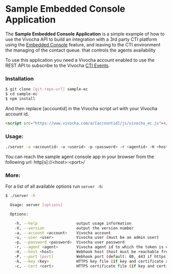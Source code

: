 # Sample Embedded Console Application

The **Sample Embedded Console Application** is a simple example of how to use the Vivocha API to build an integration with a 3rd party CTI platform using the [Embedded Console](http://docs.vivocha.com/display/VVCJ/Embedded+console) feature, and leaving to the CTI environment the managing of the contact queue.
that controls the agents availability 

To use this application you need a Vivocha account enabled to use the REST API to subscribe to the Vivocha [CTI Events](http://docs.vivocha.com/display/VVCJ/Subscribe+to+CTI+Events).

### Installation

```sh
$ git clone [git-repo-url] sample-ec
$ cd sample-ec
$ npm install
```

And then replace [accountid] in the Vivocha script url with your Vivocha account id.

```html
<script src="https://www.vivocha.com/a/[accountid]/js/vivocha_ec.js"></script>
```

### Usage:
```sh
./server -a <accountid> -u <userid> -p <password> -r <agentid> -H <host> [-P <port>]
```

You can reach the sample agent console app in your browser from the following url: http\[s\]://\<host\>:\<port\>/

### More:
For a list of all available options run `server -h`:
```sh
$ ./server -h

  Usage: server [options]

  Options:

    -h, --help                 output usage information
    -V, --version              output the version number
    -a, --account <account>    Vivocha account
    -u, --user <user>          Vivocha user (must be an admin user)
    -p, --password <password>  Vivocha user password
    -r, --agent <agent>        Vivocha agent id to which the token is created
    -H, --host <host>          Webhook host (host must be reachable from the internet)
    -P, --port [port]          Webhook port (default: 80, 443 if https is enabled)
    -k, --key <key>            HTTPS key file (if key and certificate are provided the server will listen in HTTPS mode)
    -c, --cert <cert>          HTTPS certificate file (if key and certificate are provided the server will listen in HTTPS mode)
```
